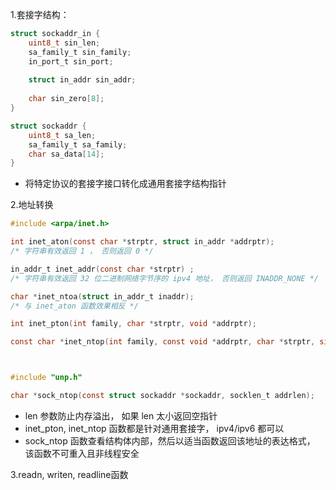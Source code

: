 1.套接字结构：

```c
struct sockaddr_in {
    uint8_t sin_len;
    sa_family_t sin_family;
    in_port_t sin_port;
    
    struct in_addr sin_addr;
    
    char sin_zero[8];
}

struct sockaddr {
    uint8_t sa_len;
    sa_family_t sa_family;
    char sa_data[14];
}
```

- 将特定协议的套接字接口转化成通用套接字结构指针

2.地址转换 

```c
#include <arpa/inet.h>

int inet_aton(const char *strptr, struct in_addr *addrptr);
/* 字符串有效返回 1 ， 否则返回 0 */

in_addr_t inet_addr(const char *strptr) ;
/* 字符串有效返回 32 位二进制网络字节序的 ipv4 地址， 否则返回 INADDR_NONE */

char *inet_ntoa(struct in_addr_t inaddr);
/* 与 inet_aton 函数效果相反 */

int inet_pton(int family, char *strptr, void *addrptr); 

const char *inet_ntop(int family, const void *addrptr, char *strptr, size_t len);



#include "unp.h"

char *sock_ntop(const struct sockaddr *sockaddr, socklen_t addrlen);
```

- len 参数防止内存溢出， 如果 len 太小返回空指针
- inet_pton, inet_ntop 函数都是针对通用套接字， ipv4/ipv6 都可以
- sock_ntop 函数查看结构体内部，然后以适当函数返回该地址的表达格式， 该函数不可重入且非线程安全

3.readn, writen, readline函数

